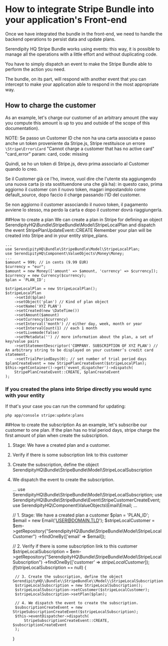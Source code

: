 How to integrate Stripe Bundle into your application's Front-end
================================================================

Once we have integrated the bundle in the front-end, we need to handle the backend operations to persist data and update plans.

Serendipity HQ Stripe Bundle works using events: this way, it is possible to manage all the operations with a little effort and without duplicating code.

You have to simply dispatch an event to make the Stripe Bundle able to perform the action you need.

The bundle, on its part, will respond with another event that you can intercept to make your application able to respond in the most appropriate way.

How to charge the customer
--------------------------

As an example, let's charge our customer of an arbitrary amount (the way you compute this amount is up to you and outside of the scope of this documentation).

NOTE: Se passo un Customer ID che non ha una carta associata e passo anche un token proveniente da Stripe.js, Stripe restituisce un errore `\Stripe\Error\Card` "Cannot charge a customer that has no active card" "card_error" param: card, code: missing

Quindi, se ho un token di Stripe.js, devo prima associarlo al Customer quando lo creo.

Se il Customer già ce l'ho, invece, vuol dire che l'utente sta aggiungendo una nuova carta (o sta sostituendone una che già ha): in questo caso, prima aggiorno il customer con il nuovo token, magari impostandolo come default_source, dopo faccio il charge passando l'ID del customer.

Se non aggiorno il customer associando il nuovo token, il pagamento avviene lo stesso, ma perdo la carta e dopo il customer dovrà riaggiungerla.

##How to create a plan
We can create a plan in Stripe for defining an object SerendipityHQ\Bundle\StripeBundle\Model\StripeLocalPlan and dispatch the event StripePlanUpdateEvent::CREATE
Remember your plan will be created into Stripe and in your entity stripe_plans.

    ...
    use SerendipityHQ\Bundle\StripeBundle\Model\StripeLocalPlan;
    use SerendipityHQ\Component\ValueObjects\Money\Money;
    ...
    $amount = 999; // in cents (9.99 EUR)
    $currency = "eur";
    $amount = new Money(['amount' => $amount, 'currency' => $currency]);
    $currency = new Currency($currency);
    $plan = 'PLAN_ID';

    $stripeLocalPlan = new StripeLocalPlan();
    $stripeLocalPlan
        ->setId($plan)
        ->setObject('plan') // Kind of plan object
        ->setName('XYZ PLAN')
        ->setCreated(new \DateTime())
        ->setAmount($amount)
        ->setCurrency($currency)
        ->setInterval('month') // either day, week, month or year
        ->setIntervalCount(1) // each 1 month
        ->setLivemode(false)
        ->setMetadata('') // more information about the plan, a set of key/value pairs
        ->setStatementDescriptor('COMPANY. SUBSCRIPTION OF XYZ PLAN') // An arbitrary string to be displayed on your customer’s credit card statement.  
        ->setTrialPeriodDays(0); // set number of trial period days
    $planCreateEvent = new StripePlanCreateEvent($stripeLocalPlan);
    $this->getContainer()->get('event_dispatcher')->dispatch(
        StripePlanCreateEvent::CREATE, $planCreateEvent
    );

### If you created the plans into Stripe directly you would sync with your entity
If that's your case you can run the command for updating:

    php app/console stripe:update:plans

##How to create the subscription
As an example, let's subscribe our customer to one plan. If the plan has no trial period days, stripe charge the first amount of plan when create the subscription.

1. Stage: We have a created plan and a customer.
2. Verify if there is some subscription link to this customer
3. Create the subscription, define the object SerendipityHQ\\Bundle\\StripeBundle\\Model\\StripeLocalSubscription 
4. We dispatch the event to create the subscription. 


    ...
    use SerendipityHQ\Bundle\StripeBundle\Model\StripeLocalSubscription;
    use SerendipityHQ\Bundle\StripeBundle\Event\StripeCustomerCreateEvent;
    use SerendipityHQ\Component\ValueObjects\Email\Email;
    ...    
    
    // 1. Stage: We have a created plan a customer
    $plan = 'PLAN_ID';
    $email = new Email('USER@DOMAIN.TLD');
    $stripeLocalCustomer = $em->getRepository("SerendipityHQ\\Bundle\\StripeBundle\\Model\\StripeLocalCustomer")
        ->findOneBy(['email' => $email]);
        
    // 2. Verify if there is some subscription link to this customer
    $stripeLocalSubscription = $em->getRepository("SerendipityHQ\\Bundle\\StripeBundle\\Model\\StripeLocalSubscription")
        ->findOneBy(['customer' => $stripeLocalCustomer]);
    if ($stripeLocalSubscription == null) {
    
        // 3. Create the subscription, define the object SerendipityHQ\\Bundle\\StripeBundle\\Model\\StripeLocalSubscription 
        $stripeLocalSubscription = new StripeLocalSubscription();
        $stripeLocalSubscription->setCustomer($stripeLocalCustomer);
        $stripeLocalSubscription->setPlan($plan);
        
        // 4. We dispatch the event to create the subscription. 
        $subscriptionCreateEvent = new StripeSubscriptionCreateEvent($stripeLocalSubscription);
        $this->eventDispatcher->dispatch(
            StripeSubscriptionCreateEvent::CREATE, $subscriptionCreateEvent
        );
    }